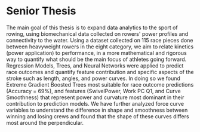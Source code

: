 # Senior Thesis

The main goal of this thesis is to expand data analytics to the sport of rowing, using biomechanical data collected on rowers' power profiles and connectivity to the water. Using a dataset collected on 115 race pieces done between heavyweight rowers in the eight category, we aim to relate kinetics (power application) to performance, in a more mathematical and rigorous way to quantify what should be the main focus of athletes going forward. Regression Models, Trees, and Neural Networks were applied to predict race outcomes and quantify feature contribution and specific aspects of the stroke such as length, angles, and power curves. In doing so we found Extreme Gradient Boosted Trees most suitable for race outcome predictions (Accuracy = 69%), and features (SwivelPower, Work PC Q1, and Curve Smoothness) that represent power and curvature most dominant in their contribution to prediction models. We have further analyzed force curve variables to understand the difference in shape and smoothness between winning and losing crews and found that the shape of these curves differs most around the perpendicular. 
